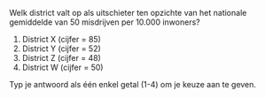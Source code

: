 Welk district valt op als uitschieter ten opzichte van het nationale gemiddelde van 50 misdrijven per 10.000 inwoners?

1.	District X (cijfer = 85)
2.	District Y (cijfer = 52)
3.	District Z (cijfer = 48)
4.	District W (cijfer = 50)

Typ je antwoord als één enkel getal (1-4) om je keuze aan te geven.

